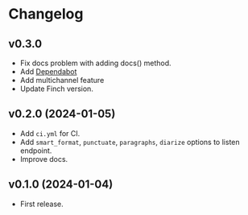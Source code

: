 # Changelog

## v0.3.0

- Fix docs problem with adding docs() method.
- Add [Dependabot](https://github.com/dependabot)
- Add multichannel feature
- Update Finch version.

## v0.2.0 (2024-01-05)

- Add `ci.yml` for CI.
- Add `smart_format`, `punctuate`, `paragraphs`, `diarize` options to listen endpoint.
- Improve docs.

## v0.1.0 (2024-01-04)

- First release.